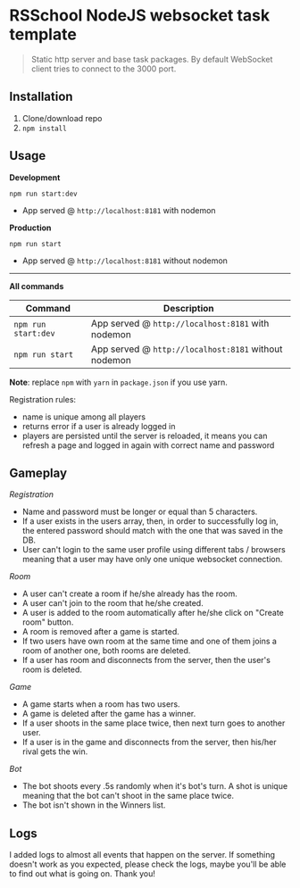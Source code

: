 # RSSchool NodeJS websocket task template
> Static http server and base task packages. 
> By default WebSocket client tries to connect to the 3000 port.

## Installation
1. Clone/download repo
2. `npm install`

## Usage
**Development**

`npm run start:dev`

* App served @ `http://localhost:8181` with nodemon

**Production**

`npm run start`

* App served @ `http://localhost:8181` without nodemon

---

**All commands**

Command | Description
--- | ---
`npm run start:dev` | App served @ `http://localhost:8181` with nodemon
`npm run start` | App served @ `http://localhost:8181` without nodemon

**Note**: replace `npm` with `yarn` in `package.json` if you use yarn.


Registration rules:
- name is unique among all players
- returns error if a user is already logged in
- players are persisted until the server is reloaded, it means you can refresh a page and logged in again with correct name and password

## Gameplay

*Registration*

- Name and password must be longer or equal than 5 characters.
- If a user exists in the users array, then, in order to successfully log in, the entered password should match with the one that was saved in the DB.
- User can't login to the same user profile using different tabs / browsers meaning that a user may have only one unique websocket connection.

*Room*

- A user can't create a room if he/she already has the room.
- A user can't join to the room that he/she created.
- A user is added to the room automatically after he/she click on "Create room" button.
- A room is removed after a game is started.
- If two users have own room at the same time and one of them joins a room of another one, both rooms are deleted.
- If a user has room and disconnects from the server, then the user's room is deleted.

*Game*
- A game starts when a room has two users.
- A game is deleted after the game has a winner.
- If a user shoots in the same place twice, then next turn goes to another user.
- If a user is in the game and disconnects from the server, then his/her rival gets the win.

*Bot*
- The bot shoots every .5s randomly when it's bot's turn. A shot is unique meaning that the bot can't shoot in the same place twice.
- The bot isn't shown in the Winners list.

## Logs

I added logs to almost all events that happen on the server. If something doesn't work as you expected, please check the logs, maybe you'll be able to find out what is going on. Thank you!